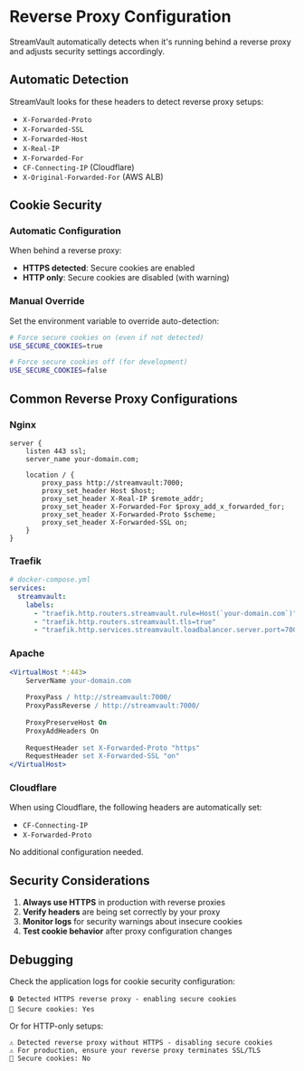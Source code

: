 # Reverse Proxy Configuration

StreamVault automatically detects when it's running behind a reverse proxy and adjusts security settings accordingly.

## Automatic Detection

StreamVault looks for these headers to detect reverse proxy setups:

- `X-Forwarded-Proto`
- `X-Forwarded-SSL`
- `X-Forwarded-Host`
- `X-Real-IP`
- `X-Forwarded-For`
- `CF-Connecting-IP` (Cloudflare)
- `X-Original-Forwarded-For` (AWS ALB)

## Cookie Security

### Automatic Configuration

When behind a reverse proxy:
- **HTTPS detected**: Secure cookies are enabled
- **HTTP only**: Secure cookies are disabled (with warning)

### Manual Override

Set the environment variable to override auto-detection:

```bash
# Force secure cookies on (even if not detected)
USE_SECURE_COOKIES=true

# Force secure cookies off (for development)
USE_SECURE_COOKIES=false
```

## Common Reverse Proxy Configurations

### Nginx

```nginx
server {
    listen 443 ssl;
    server_name your-domain.com;
    
    location / {
        proxy_pass http://streamvault:7000;
        proxy_set_header Host $host;
        proxy_set_header X-Real-IP $remote_addr;
        proxy_set_header X-Forwarded-For $proxy_add_x_forwarded_for;
        proxy_set_header X-Forwarded-Proto $scheme;
        proxy_set_header X-Forwarded-SSL on;
    }
}
```

### Traefik

```yaml
# docker-compose.yml
services:
  streamvault:
    labels:
      - "traefik.http.routers.streamvault.rule=Host(`your-domain.com`)"
      - "traefik.http.routers.streamvault.tls=true"
      - "traefik.http.services.streamvault.loadbalancer.server.port=7000"
```

### Apache

```apache
<VirtualHost *:443>
    ServerName your-domain.com
    
    ProxyPass / http://streamvault:7000/
    ProxyPassReverse / http://streamvault:7000/
    
    ProxyPreserveHost On
    ProxyAddHeaders On
    
    RequestHeader set X-Forwarded-Proto "https"
    RequestHeader set X-Forwarded-SSL "on"
</VirtualHost>
```

### Cloudflare

When using Cloudflare, the following headers are automatically set:
- `CF-Connecting-IP`
- `X-Forwarded-Proto`

No additional configuration needed.

## Security Considerations

1. **Always use HTTPS** in production with reverse proxies
2. **Verify headers** are being set correctly by your proxy
3. **Monitor logs** for security warnings about insecure cookies
4. **Test cookie behavior** after proxy configuration changes

## Debugging

Check the application logs for cookie security configuration:

```
🔒 Detected HTTPS reverse proxy - enabling secure cookies
🍪 Secure cookies: Yes
```

Or for HTTP-only setups:

```
⚠️ Detected reverse proxy without HTTPS - disabling secure cookies
⚠️ For production, ensure your reverse proxy terminates SSL/TLS
🍪 Secure cookies: No
```
